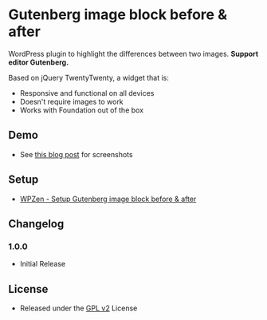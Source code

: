 # Gutenberg image block before & after
WordPress plugin to highlight the differences between two images. **Support editor Gutenberg.**

Based on jQuery TwentyTwenty, a widget that is:

* Responsive and functional on all devices
* Doesn't require images to work
* Works with Foundation out of the box
## Demo
* See [this blog post](https://wpzen.ru/portfolio/image-before-after/) for screenshots
## Setup
* [WPZen - Setup Gutenberg image block before & after](https://wpzen.ru/portfolio/image-before-after/)
## Changelog
### 1.0.0
* Initial Release
## License
* Released under the [GPL v2](http://www.gnu.org/licenses/gpl-2.0.html) License
